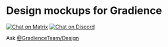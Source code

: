 # Design mockups for Gradience

[![Chat on Matrix](https://matrix.to/img/matrix-badge.svg)](https://matrix.to/#/#Gradience:matrix.org)
[![Chat on Discord](https://img.shields.io/discord/1013779899821064202)](https://discord.com/invite/rwNDGPJf)

Ask [@GradienceTeam/Design](https://github.com/orgs/GradienceTeam/teams/design)
